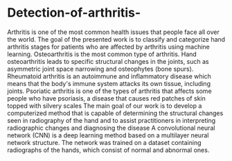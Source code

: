 # Detection-of-arthritis-
Arthritis is one of the most common health issues that people face all over the world.
The goal of the presented work is to classify and categorize hand arthritis stages for patients who are affected by arthritis using machine learning.
Osteoarthritis is the most common type of arthritis. Hand osteoarthritis leads to specific structural changes in the joints, such as asymmetric joint space narrowing and osteophytes (bone spurs). 
Rheumatoid arthritis is an autoimmune and inflammatory disease which means that the body's immune system attacks its own tissue, including joints.
Psoriatic arthritis is one of the types of arthritis that affects some people who have psoriasis, a disease that causes red patches of skin topped with silvery scales
The main goal of our work is to develop a computerized method that is capable of determining the structural changes seen in radiography of the hand and to assist practitioners in interpreting radiographic changes and diagnosing the disease
A convolutional neural network (CNN) is a deep learning method based on a multilayer neural network structure. The network was trained on a dataset containing radiographs of the hands, which consist of normal and abnormal ones.
